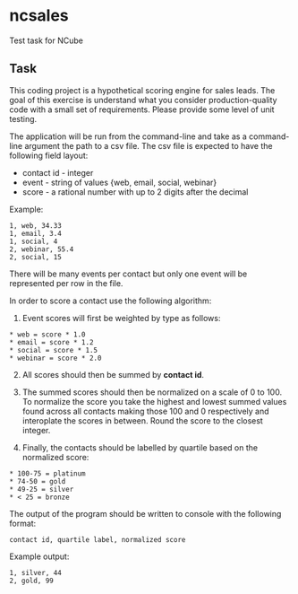 # ncsales
Test task for NCube

## Task
This coding project is a hypothetical scoring engine for sales leads. The goal
of this exercise is understand what you consider production-quality code with a
small set of requirements. Please provide some level of unit testing.

The application will be run from the command-line and take as a command-line
argument the path to a csv file. The csv file is expected to have the following
field layout:

 - contact id - integer
 - event - string of values {web, email, social, webinar}
 - score - a rational number with up to 2 digits after the decimal

Example:

    1, web, 34.33
    1, email, 3.4
    1, social, 4
    2, webinar, 55.4
    2, social, 15

There will be many events per contact but only one event will be represented
per row in the file.

In order to score a contact use the following algorithm:

  1. Event scores will first be weighted by type as follows:
  
    * web = score * 1.0
    * email = score * 1.2
    * social = score * 1.5
    * webinar = score * 2.0


  2. All scores should then be summed by **contact id**.

  3. The summed scores should then be normalized on a scale of 0 to 100.
To normalize
the score you take the highest and lowest summed values found
across all contacts making those 100 and 0 respectively and
interoplate the scores in between. Round the score to the closest
integer.

  4. Finally, the contacts should be labelled by quartile based on the
normalized score:

    * 100-75 = platinum
    * 74-50 = gold
    * 49-25 = silver
    * < 25 = bronze


The output of the program should be written to console with the
following format:

    contact id, quartile label, normalized score

Example output:

    1, silver, 44
    2, gold, 99
